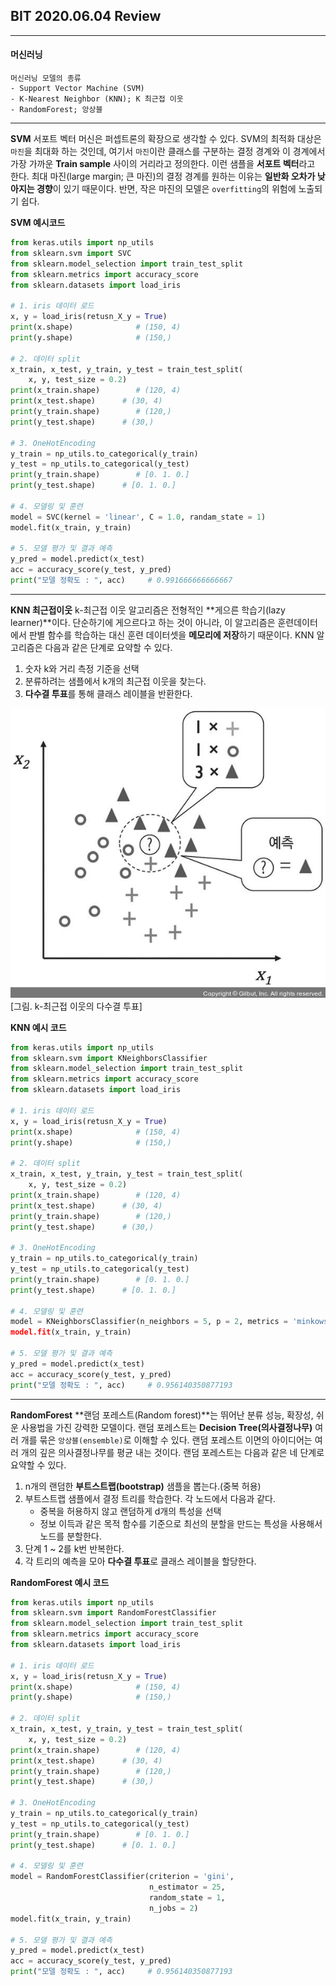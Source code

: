 ## BIT 2020.06.04 Review
___

#### 머신러닝
	머신러닝 모델의 종류
    - Support Vector Machine (SVM)
    - K-Nearest Neighbor (KNN); K 최근접 이웃
    - RandomForest; 앙상블
___


 **SVM**
서포트 벡터 머신은 퍼셉트론의 확장으로 생각할 수 있다. SVM의 최적화 대상은 `마진`을 최대화 하는 것인데, 여기서 `마진`이란 클래스를 구분하는 결정 경계와 이 경계에서 가장 가까운 **Train sample** 사이의 거리라고 정의한다. 이런 샘플을 **서포트 벡터**라고 한다.
최대 마진(large margin; 큰 마진)의 결정 경계를 원하는 이유는 **일반화 오차가 낮아지는 경향**이 있기 때문이다. 반면, 작은 마진의 모델은 `overfitting`의 위험에 노출되기 쉽다.


**SVM 예시코드**

```python
from keras.utils import np_utils
from sklearn.svm import SVC
from sklearn.model_selection import train_test_split
from sklearn.metrics import accuracy_score
from sklearn.datasets import load_iris

# 1. iris 데이터 로드
x, y = load_iris(retusn_X_y = True)
print(x.shape)				# (150, 4)
print(y.shape)				# (150,)

# 2. 데이터 split
x_train, x_test, y_train, y_test = train_test_split(
	x, y, test_size = 0.2)
print(x_train.shape)		# (120, 4)
print(x_test.shape)		 # (30, 4)
print(y_train.shape)		# (120,)
print(y_test.shape)		 # (30,)

# 3. OneHotEncoding
y_train = np_utils.to_categorical(y_train)
y_test = np_utils.to_categorical(y_test)
print(y_train.shape)		# [0. 1. 0.]
print(y_test.shape)		 # [0. 1. 0.]

# 4. 모델링 및 훈련
model = SVC(kernel = 'linear', C = 1.0, randam_state = 1)
model.fit(x_train, y_train)

# 5. 모델 평가 및 결과 예측
y_pred = model.predict(x_test)
acc = accuracy_score(y_test, y_pred)
print("모델 정확도 : ", acc)		# 0.991666666666667
```
___

**KNN 최근접이웃**
k-최근접 이웃 알고리즘은 전형적인 **게으른 학습기(lazy learner)**이다. 단순하기에 게으르다고 하는 것이 아니라, 이 알고리즘은 훈련데이터에서 판별 함수를 학습하는 대신 훈련 데이터셋을 **메모리에 저장**하기 때문이다.
KNN 알고리즘은 다음과 같은 단계로 요약할 수 있다.
1. 숫자 k와 거리 측정 기준을 선택
2. 분류하려는 샘플에서 k개의 최근접 이웃을 찾는다.
3. **다수결 투표**를 통해 클래스 레이블을 반환한다.

![KNN](https://github.com/seonukim/Study/blob/master/ML/p130.jpg)
[그림. k-최근접 이웃의 다수결 투표]

**KNN 예시 코드**
```python
from keras.utils import np_utils
from sklearn.svm import KNeighborsClassifier
from sklearn.model_selection import train_test_split
from sklearn.metrics import accuracy_score
from sklearn.datasets import load_iris

# 1. iris 데이터 로드
x, y = load_iris(retusn_X_y = True)
print(x.shape)				# (150, 4)
print(y.shape)				# (150,)

# 2. 데이터 split
x_train, x_test, y_train, y_test = train_test_split(
	x, y, test_size = 0.2)
print(x_train.shape)		# (120, 4)
print(x_test.shape)		 # (30, 4)
print(y_train.shape)		# (120,)
print(y_test.shape)		 # (30,)

# 3. OneHotEncoding
y_train = np_utils.to_categorical(y_train)
y_test = np_utils.to_categorical(y_test)
print(y_train.shape)		# [0. 1. 0.]
print(y_test.shape)		 # [0. 1. 0.]

# 4. 모델링 및 훈련
model = KNeighborsClassifier(n_neighbors = 5, p = 2, metrics = 'minkowski)
model.fit(x_train, y_train)

# 5. 모델 평가 및 결과 예측
y_pred = model.predict(x_test)
acc = accuracy_score(y_test, y_pred)
print("모델 정확도 : ", acc)		# 0.956140350877193
```
___

**RandomForest**
**랜덤 포레스트(Random forest)**는 뛰어난 분류 성능, 확장성, 쉬운 사용법을 가진 강력한 모델이다. 랜덤 포레스트는 **Decision Tree(의사결정나무)** 여러 개를 묶은 `앙상블(ensemble)`로 이해할 수 있다. 랜덤 포레스트 이면의 아이디어는 여러 개의 깊은 의사결정나무를 평균 내는 것이다. 랜덤 포레스트는 다음과 같은 네 단계로 요약할 수 있다.
1. n개의 랜덤한 **부트스트랩(bootstrap)** 샘플을 뽑는다.(중복 허용)
2. 부트스트랩 샘플에서 결정 트리를 학습한다. 각 노드에서 다음과 같다.
	- 중복을 허용하지 않고 랜덤하게 d개의 특성을 선택
	- 정보 이득과 같은 목적 함수를 기준으로 최선의 분할을 만드는 특성을 사용해서 노드를 분할한다.
3. 단계 1 ~ 2를 k번 반복한다.
4. 각 트리의 예측을 모아 **다수결 투표**로 클래스 레이블을 할당한다.

**RandomForest 예시 코드**
```python
from keras.utils import np_utils
from sklearn.svm import RandomForestClassifier
from sklearn.model_selection import train_test_split
from sklearn.metrics import accuracy_score
from sklearn.datasets import load_iris

# 1. iris 데이터 로드
x, y = load_iris(retusn_X_y = True)
print(x.shape)				# (150, 4)
print(y.shape)				# (150,)

# 2. 데이터 split
x_train, x_test, y_train, y_test = train_test_split(
	x, y, test_size = 0.2)
print(x_train.shape)		# (120, 4)
print(x_test.shape)		 # (30, 4)
print(y_train.shape)		# (120,)
print(y_test.shape)		 # (30,)

# 3. OneHotEncoding
y_train = np_utils.to_categorical(y_train)
y_test = np_utils.to_categorical(y_test)
print(y_train.shape)		# [0. 1. 0.]
print(y_test.shape)		 # [0. 1. 0.]

# 4. 모델링 및 훈련
model = RandomForestClassifier(criterion = 'gini',
							   n_estimator = 25,
                               random_state = 1,
                               n_jobs = 2)
model.fit(x_train, y_train)

# 5. 모델 평가 및 결과 예측
y_pred = model.predict(x_test)
acc = accuracy_score(y_test, y_pred)
print("모델 정확도 : ", acc)		# 0.956140350877193
```
















